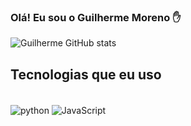 ### Olá! Eu sou o Guilherme Moreno ✋


![Guilherme GitHub stats](https://github-readme-stats.vercel.app/api?username=Gui250&show_icons=true&theme=radical)


## Tecnologias que eu uso

<div style="dispay: inline_block"><br/>
<img alt="python" align="center" src="https://img.shields.io/badge/Python-3776AB?style=for-the-badge&logo=python&logoColor=white" >
<img align="center" alt="JavaScript" src="https://img.shields.io/badge/JavaScript-323330?style=for-the-badge&logo=javascript&logoColor=F7DF1E">

</div>
